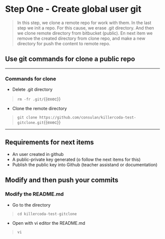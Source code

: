 # Step One - Create global user git

>In this step, we clone a remote repo for work with them.
>In the last step we init a repo. For this cause, we erase .git directory.
>And then we clone remote directory from bitbucket (public).
>En next item we remove the created directory from clone repo, and make a new directory for push the content to remote repo.

## Use git commands for clone a public repo

---

### Commands for clone

* Delete .git directory

> ` rm -fr .git/ `{{exec}}

* Clone the remote directory

> ` git clone https://github.com/consulan/killercoda-test-gitclone.git `{{exec}}

---

## Requirements for next items

* An user created in github
* A public-private key generated (o follow the next items for this)
* Publish the public key into Github (teacher assistand or documentation)

## Modify and then push your commits

### Modify the README.md

* Go to the directory

> ` cd killercoda-test-gitclone `

* Open with vi editor the README.md

> ` vi  `
